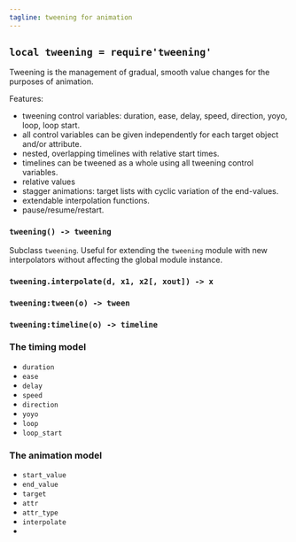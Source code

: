 ```yaml
---
tagline: tweening for animation
---
```


## `local tweening = require'tweening'`

Tweening is the management of gradual, smooth value changes for the purposes
of animation.

Features:

  * tweening control variables: duration, ease, delay, speed, direction,
  yoyo, loop, loop start.
  * all control variables can be given independently for each target object
  and/or attribute.
  * nested, overlapping timelines with relative start times.
  * timelines can be tweened as a whole using all tweening control variables.
  * relative values
  * stagger animations: target lists with cyclic variation of the end-values.
  * extendable interpolation functions.
  * pause/resume/restart.

### `tweening() -> tweening`

Subclass `tweening`. Useful for extending the `tweening` module with
new interpolators without affecting the global module instance.

### `tweening.interpolate(d, x1, x2[, xout]) -> x`

### `tweening:tween(o) -> tween`

### `tweening:timeline(o) -> timeline`


### The timing model

  * `duration`
  * `ease`
  * `delay`
  * `speed`
  * `direction`
  * `yoyo`
  * `loop`
  * `loop_start`

### The animation model

  * `start_value`
  * `end_value`
  * `target`
  * `attr`
  * `attr_type`
  * `interpolate`
  *
